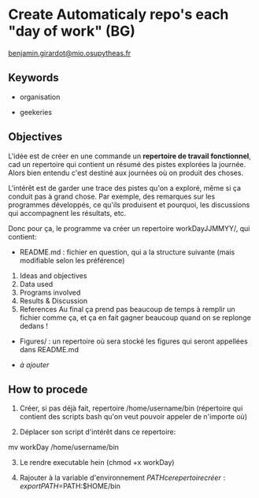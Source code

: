 # Create Automaticaly repo's each "day of work" (BG) 

benjamin.girardot@mio.osupytheas.fr

## Keywords 

+ organisation 

+ geekeries

## Objectives

L'idée est de créer en une commande un **repertoire de travail fonctionnel**, cad un repertoire qui contient un résumé
des pistes explorées la journée. 
Alors bien entendu c'est destiné aux journées où on produit des choses. 

L'intérêt est de garder une trace des pistes qu'on a exploré, même si ça conduit pas à grand chose. Par exemple, des remarques
sur les programmes développés, ce qu'ils produisent et pourquoi, les discussions qui accompagnent les résultats, etc. 

Donc pour ça, le programme va créer un repertoire workDayJJMMYY/, qui contient: 
 + README.md : fichier en question, qui a la structure suivante (mais modifiable selon les préférence)
  1. Ideas and objectives 
  2. Data used 
  3. Programs involved 
  4. Results & Discussion 
  5. References 
 Au final ça prend pas beaucoup de temps à remplir un fichier comme ça, et ça en fait gagner beaucoup quand on se replonge dedans !
 
 + Figures/ : un repertoire où sera stocké les figures qui seront appellées dans README.md 
 
 + *à ajouter*
 
 ## How to procede 
 
 1. Créer, si pas déjà fait, repertoire /home/username/bin (répertoire qui contient des scripts bash qu'on veut pouvoir appeler de n'importe où)
 
 2. Déplacer son script d'intérêt dans ce repertoire: 
   
   mv workDay /home/username/bin 
 
 3. Le rendre executable hein (chmod +x workDay)
 
 4. Rajouter à la variable d'environnement $PATH ce repertoire créer: 
  export PATH=$PATH:$HOME/bin
 
 
 
 
